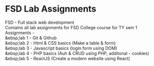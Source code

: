 # FSD Lab Assignments
 
FSD - Full stack web development<br/>
Contains all lab assignments for FSD College course for TY sem 1<br/>
Assignments -<br/>
&ebsp;lab 1 - Git & Github<br/>
&ebsp;lab 2 - Html & CSS basics (Make a table & form)<br/>
&ebsp;lab 3 - Javascript basics (login form using DOM)<br/>
&ebsp;lab 4 - PHP basics (Auh & CRUD using PHP, additonal - cookies)<br/>
&ebsp;lab 5 - ReactJS (Create a modern website using React)
